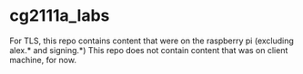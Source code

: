 # cg2111a_labs

For TLS, this repo contains content that were on the raspberry pi (excluding alex.* and signing.*)
This repo does not contain content that was on client machine, for now.
